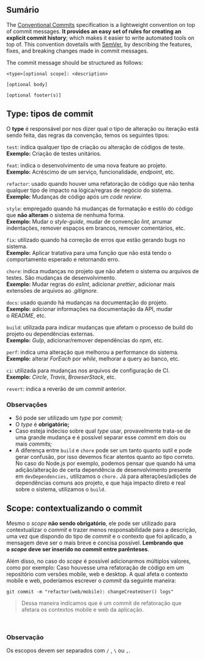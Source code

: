 ## Sumário
The [Conventional Commits](https://www.conventionalcommits.org/en/v1.0.0/) specification is a lightweight convention on top of commit messages. **It provides an easy set of rules for creating an explicit commit history**; which makes it easier to write automated tools on top of. This convention dovetails with [SemVer](http://semver.org/), by describing the features, fixes, and breaking changes made in commit messages.

The commit message should be structured as follows:
```
<type>[optional scope]: <description>

[optional body]

[optional footer(s)]
```
## Type: tipos de commit
O **type** é responsável por nos dizer qual o tipo de alteração ou iteração está sendo feita, das regras da convenção, temos os seguintes tipos:

`test`: indica qualquer tipo de criação ou alteração de códigos de teste. 
**Exemplo:** Criação de testes unitários.

`feat`: indica o desenvolvimento de uma nova feature ao projeto. 
 **Exemplo:** Acréscimo de um serviço, funcionalidade, *endpoint*, etc.

`refactor`: usado quando houver uma refatoração de código que não tenha qualquer tipo de impacto na lógica/regras de negócio do sistema. 
**Exemplo:** Mudanças de código após um *code review*.

`style`: empregado quando há mudanças de formatação e estilo do código que **não alteram** o sistema de nenhuma forma.  
  **Exemplo:** Mudar o _style-guide_, mudar de convenção _lint_, arrumar indentações, remover espaços em brancos, remover comentários, etc.

`fix`: utilizado quando há correção de erros que estão gerando bugs no sistema.  
  **Exemplo:** Aplicar tratativa para uma função que não está tendo o comportamento esperado e retornando erro.

`chore`: indica mudanças no projeto que não afetem o sistema ou arquivos de testes. São mudanças de desenvolvimento.  
  **Exemplo:** Mudar regras do _eslint_, adicionar _prettier_, adicionar mais extensões de arquivos ao ._gitignore_.
  
`docs`: usado quando há mudanças na documentação do projeto.  
**Exemplo:** adicionar informações na documentação da API, mudar o _README_, etc.

`build`: utilizada para indicar mudanças que afetam o processo de build do projeto ou dependências externas.  
**Exemplo:** _Gulp_, adicionar/remover dependências do _npm_, etc.

`perf`: indica uma alteração que melhorou a performance do sistema.  
**Exemplo:** alterar _ForEach_ por _while_, melhorar a query ao banco, etc.

`ci`: utilizada para mudanças nos arquivos de configuração de CI.  
**Exemplo:** _Circle_, _Travis_, _BrowserStack_, etc.

`revert`: indica a reverão de um _commit_ anterior.

### Observações
- Só pode ser utilizado um _type_ por _commit;_
- O _type_ é **obrigatório;**
- Caso esteja indeciso sobre qual _type_ usar, provavelmente trata-se de uma grande mudança e é possível separar esse _commit_ em dois ou mais _commits;_
- A diferença entre `build` e `chore` pode ser um tanto quanto sutil e pode gerar confusão, por isso devemos ficar atentos quanto ao tipo correto. No caso do Node.js por exemplo, podemos pensar que quando há uma adição/alteração de certa dependência de desenvolvimento presente em `devDependencies,` utilizamos o `chore.` Já para alterações/adições de dependências comuns aos projeto, e que haja impacto direto e real sobre o sistema, utilizamos o `build`.

## Scope: contextualizando o commit
Mesmo o _scope_ **não sendo obrigatório**, ele pode ser utilizado para contextualizar o _commit_ e trazer menos responsabilidade para a descrição, uma vez que dispondo do tipo de _commit_ e o contexto que foi aplicado, a mensagem deve ser o mais breve e concisa possível. **Lembrando que o _scope_ deve ser inserido no _commit_ entre parênteses**.

Além disso, no caso do _scope_ é possível adicionarmos múltiplos valores, como por exemplo: Caso houvesse uma refatoração de código em um repositório com versões mobile, web e desktop. A qual afeta o contexto mobile e web, poderíamos escrever o _commit_ da seguinte maneira:

```
git commit -m "refactor(web/mobile): changeCreateUser() logs"
```
>Dessa maneira indicamos que é um commit de refatoração que afetara os contextos mobile e web da aplicação.

<br>

### Observação
Os escopos devem ser separados com `/` , `\` ou `,`.
